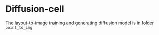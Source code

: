 # Diffusion-cell

The layout-to-image training and generating diffusion model is in folder ```point_to_img``` 